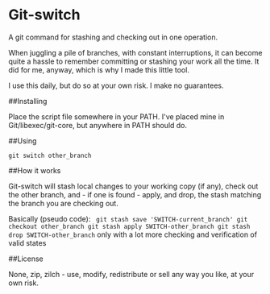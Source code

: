 Git-switch
==========

A git command for stashing and checking out in one operation.

When juggling a pile of branches, with constant interruptions, it can become quite a hassle to remember committing or stashing your work all the time. It did for me, anyway, which is why I made this little tool.

I use this daily, but do so at your own risk. I make no guarantees.

##Installing

Place the script file somewhere in your PATH. I've placed mine in Git/libexec/git-core, but anywhere in PATH should do.

##Using

    git switch other_branch

##How it works

Git-switch will stash local changes to your working copy (if any), check out the other branch, and - if one is found - apply, and drop, the stash matching the branch you are checking out.

Basically (pseudo code): ```
git stash save 'SWITCH-current_branch'
git checkout other_branch
git stash apply SWITCH-other_branch
git stash drop SWITCH-other_branch```
only with a lot more checking and verification of valid states

##License

None, zip, zilch - use, modify, redistribute or sell any way you like, at your own risk.